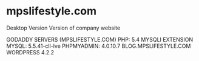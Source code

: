 # mpslifestyle.com
Desktop Version
Version of company website

GODADDY SERVERS (MPSLIFESTYLE.COM)
PHP: 5.4 MYSQLI EXTENSION
MYSQL: 5.5.41-cll-lve
PHPMYADMIN: 4.0.10.7
BLOG.MPSLIFESTYLE.COM WORDPRESS 4.2.2